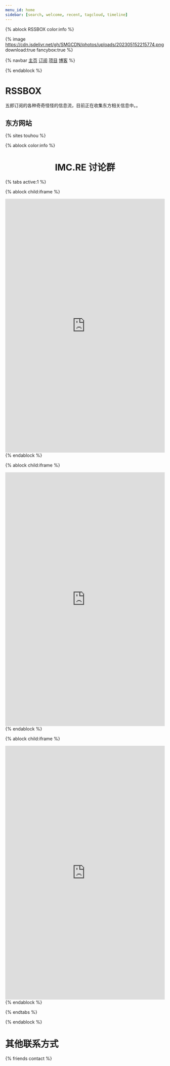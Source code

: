 ```yaml
---
menu_id: home
sidebar: [search, welcome, recent, tagcloud, timeline]
---
```


{% ablock RSSBOX color:info %}

{% image https://cdn.jsdelivr.net/gh/SMGCDN/photos/uploads/202305152215774.png download:true fancybox:true %}

{% navbar 
[主页](/) 
[订阅](/rss/) 
[项目](/wiki/) 
[博客](https://blog.imc.re/) 
%}

{% endablock %}

# RSSBOX

五郎订阅的各种奇奇怪怪的信息流，目前正在收集东方相关信息中。。

## 东方网站

{% sites touhou %}


{% ablock color:info %}

# <center>IMC.RE 讨论群</center>

{% tabs active:1 %}

<!-- tab 公告 -->

{% ablock child:iframe %}
<iframe title="dodochat" src="https://widget.imdodo.com/w/index.html#/channel?cids=1067193,1067194,1067196,1068714,1084722&amp;iid=170663&amp;sig=FuvhXv5EypYyIfAnL%2B2f2g%3D%3D&amp;sort=1&amp;theme=1" style="border: none; width: 100%; height: 800px;"></iframe>
{% endablock %}

<!-- tab 讨论 -->

{% ablock child:iframe %}
<iframe title="dodochat" src="https://widget.imdodo.com/w/index.html#/channel?cids=1067198,1067200,1067197,1069695,1083784&amp;iid=170663&amp;inter=1&amp;sig=jqaYAey1nn7ezZqr9X1OxA%3D%3D&amp;sort=1&amp;theme=1" style="border: none; width: 100%; height: 800px;"></iframe>
{% endablock %}

<!-- tab Discord -->
{% ablock child:iframe %}
<iframe title="WidgetBot Discord chat embed" allow="clipboard-write" src="https://e.widgetbot.io/channels/769348161470464001/1012258700922208287?api=82547ba4-1c9a-4f26-af08-c1fe372a4bb4" style="border: none; width: 100%; height: 800px;"></iframe>
{% endablock %}

{% endtabs %}

{% endablock %}

# 其他联系方式

{% friends contact %}